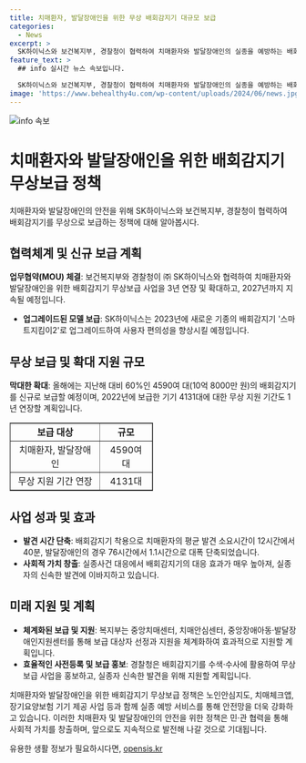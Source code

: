 ```yaml
---
title: 치매환자, 발달장애인을 위한 무상 배회감지기 대규모 보급
categories:
  - News
excerpt: >
  SK하이닉스와 보건복지부, 경찰청이 협력하여 치매환자와 발달장애인의 실종을 예방하는 배회감지기를 4590여 대를 신규로 무상 보급한다. 이는 2027년까지 계속되는 3차 업무협약으로, SK하이닉스는 2023년 새로운 기종인 스마트지킴이2를 업그레이드하여 지원할 예정이다. 이 무상보급으로 인해 실종사건 대응 효과가 높아지고, 치매환자의 평균 발견 시간이 40분으로 단축되었으며, 발달장애인의 경우에도 대폭 단축되었다. 이를 통해 현재까지 2232건의 발견 사례가 있었으며, 정부와 기업의 민·관 협력으로 사회적 가치를 창출하고 있다.
feature_text: >
  ## info 실시간 뉴스 속보입니다.

  SK하이닉스와 보건복지부, 경찰청이 협력하여 치매환자와 발달장애인의 실종을 예방하는 배회감지기를 4590여 대를 신규로 무상 보급한다. 이는 2027년까지 계속되는 3차 업무협약으로, SK하이닉스는 2023년 새로운 기종인 스마트지킴이2를 업그레이드하여 지원할 예정이다. 이 무상보급으로 인해 실종사건 대응 효과가 높아지고, 치매환자의 평균 발견 시간이 40분으로 단축되었으며, 발달장애인의 경우에도 대폭 단축되었다. 이를 통해 현재까지 2232건의 발견 사례가 있었으며, 정부와 기업의 민·관 협력으로 사회적 가치를 창출하고 있다.
image: 'https://www.behealthy4u.com/wp-content/uploads/2024/06/news.jpg'
---
```


<p><img src="https://www.behealthy4u.com/wp-content/uploads/2024/06/news.jpg" alt="info 속보" /></p>

<h1>치매환자와 발달장애인을 위한 배회감지기 무상보급 정책</h1>

<p data-ke-size="size16">치매환자와 발달장애인의 안전을 위해 SK하이닉스와 보건복지부, 경찰청이 협력하여 배회감지기를 무상으로 보급하는 정책에 대해 알아봅시다.</p>

<h2 data-ke-size="size26">협력체계 및 신규 보급 계획</h2>

<p><b>업무협약(MOU) 체결</b>: 보건복지부와 경찰청이 ㈜ SK하이닉스와 협력하여 치매환자와 발달장애인을 위한 배회감지기 무상보급 사업을 3년 연장 및 확대하고, 2027년까지 지속될 예정입니다.</p>

<ul>
  <li><b>업그레이드된 모델 보급</b>: SK하이닉스는 2023년에 새로운 기종의 배회감지기 '스마트지킴이2'로 업그레이드하여 사용자 편의성을 향상시킬 예정입니다.</li>
</ul>

<h2 data-ke-size="size26">무상 보급 및 확대 지원 규모</h2>

<p><b>막대한 확대</b>: 올해에는 지난해 대비 60%인 4590여 대(10억 8000만 원)의 배회감지기를 신규로 보급할 예정이며, 2022년에 보급한 기기 4131대에 대한 무상 지원 기간도 1년 연장할 계획입니다.</p>

<table border="1" style="width: 50%;">
<tbody>
<tr>
<td style="text-align: center; height: 17px;"><b>보급 대상</b></td>
<td style="text-align: center; height: 17px;"><b>규모</b></td>
</tr>
<tr>
<td style="text-align: center; height: 17px;">치매환자, 발달장애인</td>
<td style="text-align: center; height: 17px;">4590여 대</td>
</tr>
<tr>
<td style="text-align: center; height: 17px;">무상 지원 기간 연장</td>
<td style="text-align: center; height: 17px;">4131대</td>
</tr>
</tbody>
</table>

<h2 data-ke-size="size26">사업 성과 및 효과</h2>

<ul>
  <li><b>발견 시간 단축</b>: 배회감지기 착용으로 치매환자의 평균 발견 소요시간이 12시간에서 40분, 발달장애인의 경우 76시간에서 1.1시간으로 대폭 단축되었습니다.</li>
  <li><b>사회적 가치 창출</b>: 실종사건 대응에서 배회감지기의 대응 효과가 매우 높아져, 실종자의 신속한 발견에 이바지하고 있습니다.</li>
</ul>

<h2 data-ke-size="size26">미래 지원 및 계획</h2>

<ul>
  <li><b>체계화된 보급 및 지원</b>: 복지부는 중앙치매센터, 치매안심센터, 중앙장애아동·발달장애인지원센터를 통해 보급 대상자 선정과 지원을 체계화하여 효과적으로 지원할 계획입니다.</li>
  <li><b>효율적인 사전등록 및 보급 홍보</b>: 경찰청은 배회감지기를 수색·수사에 활용하여 무상보급 사업을 홍보하고, 실종자 신속한 발견을 위해 지원할 계획입니다.</li>
</ul>

<p>치매환자와 발달장애인을 위한 배회감지기 무상보급 정책은 노인안심지도, 치매체크앱, 장기요양보험 기기 제공 사업 등과 함께 실종 예방 서비스를 통해 안전망을 더욱 강화하고 있습니다. 이러한 치매환자 및 발달장애인의 안전을 위한 정책은 민·관 협력을 통해 사회적 가치를 창출하며, 앞으로도 지속적으로 발전해 나갈 것으로 기대됩니다.</p>

<p data-ke-size="size16"></p>
유용한 생활 정보가 필요하시다면, <a href="https://opensis.kr" rel="dofollow">opensis.kr</a>


